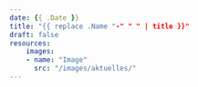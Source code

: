 ```yaml
---
date: {{ .Date }}
title: "{{ replace .Name "-" " " | title }}"
draft: false
resources:
    images:
    - name: "Image"
      src: "/images/aktuelles/"
---
```

